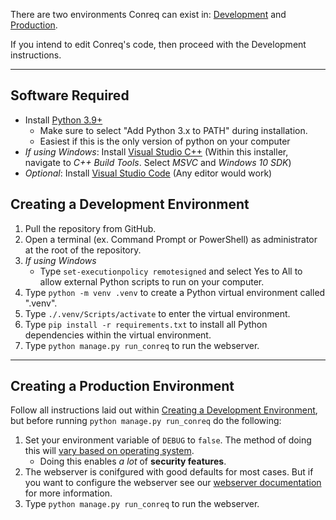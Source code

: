 There are two environments Conreq can exist in: [Development](#creating-a-development-environment) and [Production](#creating-a-production-environment).

If you intend to edit Conreq's code, then proceed with the Development instructions.

---


## Software Required

-   Install [Python 3.9+](https://www.python.org/downloads/)
    -   Make sure to select "Add Python 3.x to PATH" during installation.
    -   Easiest if this is the only version of python on your computer
-   _If using Windows_: Install [Visual Studio C++](https://visualstudio.microsoft.com/visual-cpp-build-tools/) (Within this installer, navigate to _C++ Build Tools_. Select _MSVC_ and _Windows 10 SDK_)
-   _Optional_: Install [Visual Studio Code](https://code.visualstudio.com/) (Any editor would work)


## Creating a Development Environment

1. Pull the repository from GitHub.
2. Open a terminal (ex. Command Prompt or PowerShell) as administrator at the root of the repository.
3. _If using Windows_
    - Type `set-executionpolicy remotesigned` and select Yes to All to allow external Python scripts to run on your computer.
4. Type `python -m venv .venv` to create a Python virtual environment called ".venv".
5. Type `./.venv/Scripts/activate` to enter the virtual environment.
6. Type `pip install -r requirements.txt` to install all Python dependencies within the virtual environment.
7. Type `python manage.py run_conreq` to run the webserver.

---

## Creating a Production Environment

Follow all instructions laid out within [Creating a Development Environment](#creating-a-development-environment), but before running `python manage.py run_conreq` do the following:

1. Set your environment variable of `DEBUG` to `false`. The method of doing this will [vary based on operating system](https://www.twilio.com/blog/2017/01/how-to-set-environment-variables.html).
    - Doing this enables _a lot_ of **security features**.
2. The webserver is conifgured with good defaults for most cases. But if you want to configure the webserver see our [webserver documentation](/Conreq/configure/webserver/) for more information.
3. Type `python manage.py run_conreq` to run the webserver.


